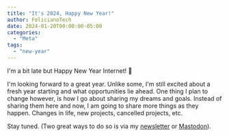 ```yaml
---
title: "It's 2024, Happy New Year!"
author: FelicianoTech
date: 2024-01-20T00:00:00-05:00
categories:
  - "Meta"
tags:
  - "new-year"
---
```


I'm a bit late but Happy New Year Internet! :tada:

I'm looking forward to a great year.
Unlike some, I'm still excited about a fresh year starting and what opportunities lie ahead.
One thing I plan to change however, is how I go about sharing my dreams and goals.
Instead of sharing them here and now, I am going to share more things as they happen.
Changes in life, new projects, cancelled projects, etc.

Stay tuned. (Two great ways to do so is via my [newsletter](/newsletter) or [Mastodon](https://nanobyte.cafe/@FelicianoTech)).
